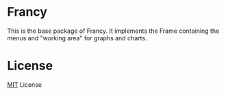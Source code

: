 # Francy

This is the base package of Francy. It implements the Frame containing the menus and "working area" for graphs and charts.

# License

[MIT](LICENSE) License
